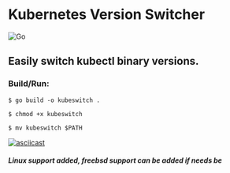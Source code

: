 # Kubernetes Version Switcher 

![Go](https://github.com/steamhaus/kubeswitch/workflows/Go/badge.svg?branch=master)

## Easily switch kubectl binary versions.

### Build/Run:

```
$ go build -o kubeswitch .

$ chmod +x kubeswitch 

$ mv kubeswitch $PATH

```
[![asciicast](https://asciinema.org/a/1FzS7oTJm4kTZhjFSEIb9Io9R.svg)](https://asciinema.org/a/1FzS7oTJm4kTZhjFSEIb9Io9R)

##### *Linux support added, freebsd support can be added if needs be*
